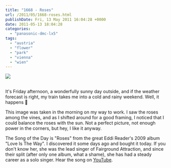 ```yaml
---
title: "1668 - Roses"
url: /2011/05/1668-roses.html
publishDate: Fri, 13 May 2011 16:04:28 +0000
date: 2011-05-13 18:04:28
categories: 
  - "panasonic-dmc-lx5"
tags: 
  - "austria"
  - "flower"
  - "park"
  - "vienna"
  - "wien"
---
```

<div class="container">
<div class="center"><a target="_blank" href="https://d25zfm9zpd7gm5.cloudfront.net/1200x1200/2011/20110513_083436_ps.jpg"><img src="https://d25zfm9zpd7gm5.cloudfront.net/0600x0600/2011/20110513_083436_ps.jpg" /></a></div>
</div>
<br />

It's Friday afternoon, a wonderfully sunny day outside, and if the weather forecast is right, my train takes me into a cold and rainy weekend. Well, it happens 🙂

 This image was taken in the morning on my way to work. I saw the roses among the vines, and as I shifted around for a good framing, I noticed that I could balance the roses with the sun. Not a perfect picture, not enough power in the corners, but hey, I like it anyway.

The Song of the Day is "Roses" from the great Eddi Reader's 2009 album "Love Is The Way". I discovered it some days ago and bought it today. If you don't know her, she was the lead singer of Fairground Attraction, and since their split (after only one album, what a shame), she has had a steady career as a solo singer. Hear the song on <a target="_blank" href="http://www.youtube.com/watch?v=2dpQaxUgCGk">YouTube</a>.

